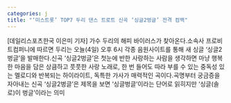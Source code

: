 ```yaml
---
categories: j
title: "‘미스트롯’ TOP7 두리 댄스 트로트 신곡 ‘싱글2벙글’ 전격 컴백"
---
```

[데일리스포츠한국 이은미 기자] 가수 두리의 해피 바이러스가 찾아온다.소속사 프로비트컴퍼니에 따르면 두리는 오늘(4일) 오후 6시 각종 음원사이트를 통해 새 싱글 ‘싱글2벙글’을 발매한다.신곡 ‘싱글2벙글’은 첫눈에 반한 사랑하는 사람을 생각하면 마냥 행복한 마음을 담은 상큼하고 풋풋한 사랑 노래로, 한 번 들어도 따라 부를 수 있는 중독성 있는 멜로디와 반복되는 하이라이트, 독특한 가사가 매력적인 곡이다.곡명부터 궁금증을 자아내는 신곡 ‘싱글2벙글’은 제목을 보면 ‘싱글벙글’이라는 단어로 읽히지만 ‘싱글(솔로)이 벙글’이라는 의미